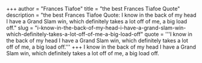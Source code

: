 +++
author = "Frances Tiafoe"
title = "the best Frances Tiafoe Quote"
description = "the best Frances Tiafoe Quote: I know in the back of my head I have a Grand Slam win, which definitely takes a lot off of me, a big load off."
slug = "i-know-in-the-back-of-my-head-i-have-a-grand-slam-win-which-definitely-takes-a-lot-off-of-me-a-big-load-off"
quote = '''I know in the back of my head I have a Grand Slam win, which definitely takes a lot off of me, a big load off.'''
+++
I know in the back of my head I have a Grand Slam win, which definitely takes a lot off of me, a big load off.
